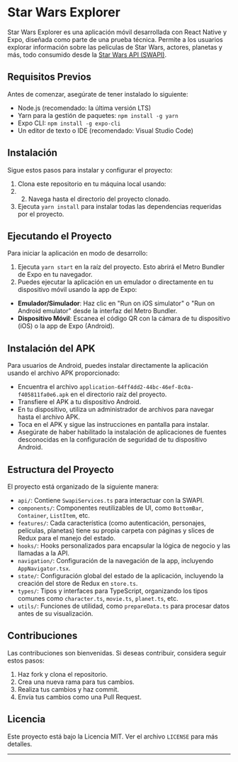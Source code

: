 # Star Wars Explorer

Star Wars Explorer es una aplicación móvil desarrollada con React Native y Expo, diseñada como parte de una prueba técnica. Permite a los usuarios explorar información sobre las películas de Star Wars, actores, planetas y más, todo consumido desde la [Star Wars API (SWAPI)](https://swapi.dev/api).

## Requisitos Previos

Antes de comenzar, asegúrate de tener instalado lo siguiente:

- Node.js (recomendado: la última versión LTS)
- Yarn para la gestión de paquetes: `npm install -g yarn`
- Expo CLI: `npm install -g expo-cli`
- Un editor de texto o IDE (recomendado: Visual Studio Code)

## Instalación

Sigue estos pasos para instalar y configurar el proyecto:

1. Clona este repositorio en tu máquina local usando:
2. 2. Navega hasta el directorio del proyecto clonado.
3. Ejecuta `yarn install` para instalar todas las dependencias requeridas por el proyecto.

## Ejecutando el Proyecto

Para iniciar la aplicación en modo de desarrollo:

1. Ejecuta `yarn start` en la raíz del proyecto. Esto abrirá el Metro Bundler de Expo en tu navegador.
2. Puedes ejecutar la aplicación en un emulador o directamente en tu dispositivo móvil usando la app de Expo:
- **Emulador/Simulador**: Haz clic en "Run on iOS simulator" o "Run on Android emulator" desde la interfaz del Metro Bundler.
- **Dispositivo Móvil**: Escanea el código QR con la cámara de tu dispositivo (iOS) o la app de Expo (Android).

## Instalación del APK

Para usuarios de Android, puedes instalar directamente la aplicación usando el archivo APK proporcionado:

- Encuentra el archivo `application-64ff4dd2-44bc-46ef-8c0a-f405811fa0e6.apk` en el directorio raíz del proyecto.
- Transfiere el APK a tu dispositivo Android.
- En tu dispositivo, utiliza un administrador de archivos para navegar hasta el archivo APK.
- Toca en el APK y sigue las instrucciones en pantalla para instalar.
- Asegúrate de haber habilitado la instalación de aplicaciones de fuentes desconocidas en la configuración de seguridad de tu dispositivo Android.

## Estructura del Proyecto

El proyecto está organizado de la siguiente manera:

- `api/`: Contiene `SwapiServices.ts` para interactuar con la SWAPI.
- `components/`: Componentes reutilizables de UI, como `BottomBar`, `Container`, `ListItem`, etc.
- `features/`: Cada característica (como autenticación, personajes, películas, planetas) tiene su propia carpeta con páginas y slices de Redux para el manejo del estado.
- `hooks/`: Hooks personalizados para encapsular la lógica de negocio y las llamadas a la API.
- `navigation/`: Configuración de la navegación de la app, incluyendo `AppNavigator.tsx`.
- `state/`: Configuración global del estado de la aplicación, incluyendo la creación del store de Redux en `store.ts`.
- `types/`: Tipos y interfaces para TypeScript, organizando los tipos comunes como `character.ts`, `movie.ts`, `planet.ts`, etc.
- `utils/`: Funciones de utilidad, como `prepareData.ts` para procesar datos antes de su visualización.

## Contribuciones

Las contribuciones son bienvenidas. Si deseas contribuir, considera seguir estos pasos:

1. Haz fork y clona el repositorio.
2. Crea una nueva rama para tus cambios.
3. Realiza tus cambios y haz commit.
4. Envía tus cambios como una Pull Request.

## Licencia

Este proyecto está bajo la Licencia MIT. Ver el archivo `LICENSE` para más detalles.

---